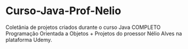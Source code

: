 # Curso-Java-Prof-Nelio
Coletânia de projetos criados durante o curso Java COMPLETO Programação Orientada a Objetos + Projetos do proessor Nélio Alves na plataforma Udemy.
